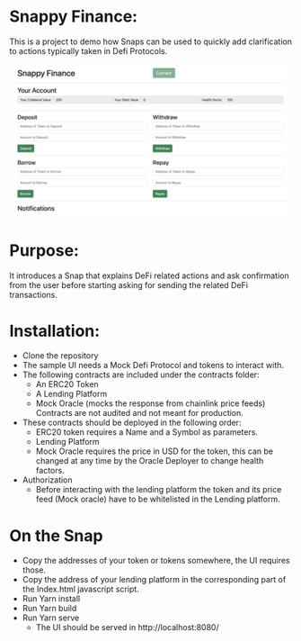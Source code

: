 # Snappy Finance:

This is a project to demo how Snaps can be used to quickly add clarification to actions typically taken in Defi Protocols.

![Snappy UI](./images/Snappy.png "Snappy UI")
# Purpose:

It introduces a Snap that explains DeFi related actions and ask confirmation from the user before starting asking for sending the related DeFi transactions.

# Installation:
- Clone the repository
- The sample UI needs a Mock Defi Protocol and tokens to interact with. 
- The following contracts are included under the contracts folder: 
   - An ERC20 Token
   - A Lending Platform
   - Mock Oracle (mocks the response from chainlink price feeds)
   Contracts are not audited and not meant for production.
- These contracts should be deployed in the following order:
   - ERC20 token requires a Name and a Symbol as parameters.
   - Lending Platform 
   - Mock Oracle requires the price in USD for the token, this can be changed at any time by the Oracle Deployer to change health factors.
- Authorization
   - Before interacting with the lending platform the token and its price feed (Mock oracle) have to be whitelisted in the Lending platform.

# On the Snap
- Copy the addresses of your token or tokens somewhere, the UI requires those.
- Copy the address of your lending platform in the corresponding part of the Index.html javascript script.
- Run Yarn install 
- Run Yarn build
- Run Yarn serve
   - The UI should be served in http://localhost:8080/
